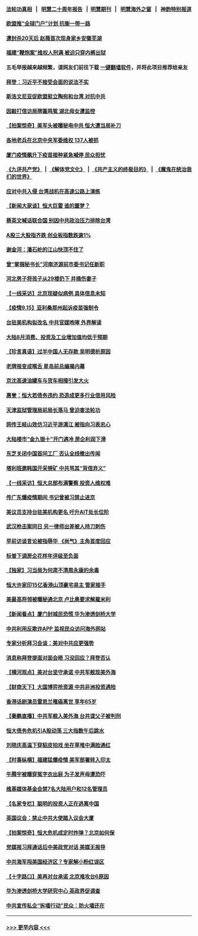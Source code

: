 #### [法轮功真相](https://github.com/gfw-breaker/truth/blob/master/README.md?t=0) &nbsp;&nbsp;|&nbsp;&nbsp; [明慧二十周年报告](https://github.com/gfw-breaker/mh-reports/blob/master/README.md?t=0) &nbsp;&nbsp;|&nbsp;&nbsp;[明慧期刊](https://github.com/gfw-breaker/mh-qikan) &nbsp;&nbsp;|&nbsp;&nbsp; [明慧海外之窗](https://github.com/gfw-breaker/mh-news/blob/master/README.md?t=0) &nbsp;&nbsp;|&nbsp;&nbsp; [神韵特别报道](https://github.com/gfw-breaker/mh-news/blob/master/shenyun.md?t=0)
#### [欧盟推“全球门户”计划 抗衡一带一路](../pages/nsc413/n13236726.md?t=09160352) 
#### [遭封杀20天后 赵薇首次现身家乡安徽芜湖](../pages/nsc413/n13236589.md?t=09160352) 
#### [福建“鞭炮案”维权人刑满 被迫只穿内裤出狱](../pages/nsc413/n13235939.md?t=09160352) 
#### 五毛举报越来越频繁，请网友们前往下载 [一键翻墙软件](https://github.com/gfw-breaker/ssr-accounts)，并将此项目推荐给亲友
#### [拜登：习近平不接受会面的说法不实](../pages/nsc413/n13236728.md?t=09160352) 
#### [斯洛文尼亚促欧盟挺立陶宛和台湾 对抗中共](../pages/nsc413/n13236467.md?t=09160352) 
#### [因敲打信访局牌匾鸣冤 湖北母女遭监控](../pages/nsc413/n13236273.md?t=09160352) 
#### [【拍案惊奇】美军头被曝秘电中共 恒大遭当局补刀](../pages/nsc413/n13234722.md?t=09160352) 
#### [各地老兵在北京中央军委维权 137人被抓](../pages/nsc413/n13236184.md?t=09160352) 
#### [厦门疫情飙升下疫苗接种紧急喊停 民众担忧](../pages/nsc413/n13236075.md?t=09160352) 
#### [《九评共产党》](https://github.com/begood0513/9ping.md/blob/master/README.md) &nbsp;|&nbsp; [《解体党文化》](../../../../jtdwh.md/blob/master/README.md)  &nbsp;|&nbsp; [《共产主义的终极目的》](../../../../gczydzjmd.md/blob/master/README.md) &nbsp;|&nbsp; [《魔鬼在统治我们的世界》](../../../../mgztzwmdsj.md/blob/master/README.md) 
#### [应对中共入侵 台湾战机在高速公路上演练](../pages/nsc413/n13236299.md?t=09160352) 
#### [【新闻大家谈】恒大巨雷 谁的噩梦？](../pages/nsc413/n13236089.md?t=09160352) 
#### [蔡英文喊话联合国 别因中共政治压力排除台湾](../pages/nsc413/n13235866.md?t=09160352) 
#### [A股三大股指齐跌 创业板指数跌逾1%](../pages/nsc413/n13235839.md?t=09160352) 
#### [谢金河：潘石屹的江山快顶不住了](../pages/nsc413/n13235695.md?t=09160352) 
#### [曾“掌掴秘书长”河南济源前市委书记任新职](../pages/nsc413/n13233280.md?t=09160352) 
#### [河北男子将孩子从29楼扔下 并捅伤妻子](../pages/nsc413/n13235837.md?t=09160352) 
#### [【一线采访】北京现疑似病例 具体信息未知](../pages/nsc413/n13235432.md?t=09160352) 
#### [【疫情9.15】亚利桑那州起诉疫苗强制令](../pages/nsc413/n13235566.md?t=09160352) 
#### [台驻美机构拟改名 中共官媒咆哮 外界解读](../pages/nsc413/n13235424.md?t=09160352) 
#### [大陆8月消费、投资及工业增加值均低于预期](../pages/nsc413/n13235438.md?t=09160352) 
#### [【珍言真语】过半中国人无存款 吴明德析原因](../pages/nsc413/n13235707.md?t=09160352) 
#### [老牌报变成喉舌 星岛前总编揭内幕](../pages/nsc413/n13235456.md?t=09160352) 
#### [京沈高速油罐车与货车相撞引发大火](../pages/nsc413/n13235615.md?t=09160352) 
#### [惠誉：恒大若债务违约 恐造成更多行业信用风险](../pages/nsc413/n13235558.md?t=09160352) 
#### [天津监狱管理局前局长落马 曾迫害法轮功](../pages/nsc413/n13235481.md?t=09160352) 
#### [网传王岐山效仿习近平游漓江 被指向习表忠心](../pages/nsc413/n13234682.md?t=09160352) 
#### [大陆楼市“金九银十”开门遇冷 房企利润下滑](../pages/nsc413/n13235329.md?t=09160352) 
#### [东芝关闭中国首间工厂 否认全线撤出传闻](../pages/nsc413/n13234658.md?t=09160352) 
#### [塔利班邀韩国开采锂矿 中共骂其“背信弃义”](../pages/nsc413/n13234619.md?t=09160352) 
#### [【一线采访】恒大总部布满警察 投资人维权难](../pages/nsc413/n13235360.md?t=09160352) 
#### [传广东爆疫情期间 书记曾被习禁止进京](../pages/nsc413/n13235005.md?t=09160352) 
#### [美议员支持台驻美机构更名 吁升AIT处长位阶](../pages/nsc413/n13234904.md?t=09160352) 
#### [武汉枪击案同日 另一律师出差被人持刀刺伤](../pages/nsc413/n13235101.md?t=09160352) 
#### [早前访谈言论被指辱华 《尚气》主角首度回应](../pages/nsc413/n13234560.md?t=09160352) 
#### [标普下调房企花样年评级至负面](../pages/nsc413/n13234715.md?t=09160352) 
#### [【独家】习当局为何肃不清周永康的余毒](../pages/nsc413/n13234584.md?t=09160352) 
#### [恒大许家印15亿香港山顶豪宅易主 管家接手](../pages/nsc413/n13234871.md?t=09160352) 
#### [美最高将领被曝秘通北京 卢比奥要求解雇米利](../pages/nsc413/n13234647.md?t=09160352) 
#### [【新闻看点】厦门封城民恐慌 华为渗透剑桥大学](../pages/nsc413/n13234501.md?t=09160352) 
#### [中共利用反欺诈APP 监视民众访问海外网站](../pages/nsc413/n13234564.md?t=09160352) 
#### [专家分析拜习会谈：美对中共应更强势](../pages/nsc413/n13233514.md?t=09160352) 
#### [消息称拜登提面对面会晤 习没回应？拜登否认](../pages/nsc413/n13234614.md?t=09160352) 
#### [【横河观点】美对台坚守承诺 中共军舰现美外海](../pages/nsc413/n13234540.md?t=09160352) 
#### [【财商天下】大国博弈抢资源 中共非洲投资遇险](../pages/nsc413/n13234042.md?t=09160352) 
#### [香港话剧演员雷思兰罹癌离世 享年65岁](../pages/nsc413/n13234413.md?t=09160352) 
#### [【秦鹏直播】中共军舰入美外海 台共谍父子被判刑](../pages/nsc413/n13234517.md?t=09160352) 
#### [恒大债务危机引A股动荡 三大指数午后跳水](../pages/nsc413/n13234254.md?t=09160352) 
#### [刘晓庆高温下穿貂皮拍戏 坐在草堆中满脸通红](../pages/nsc413/n13234149.md?t=09160352) 
#### [【时事纵横】福建猛爆疫情 美军部署转入印太](../pages/nsc413/n13234487.md?t=09160352) 
#### [牛腾宇被曝穿冤字衣出庭 为子发声母遭恐吓](../pages/nsc413/n13234273.md?t=09160352) 
#### [维基媒体基金会禁7名大陆用户和12名管理员](../pages/nsc413/n13234181.md?t=09160352) 
#### [【名家专栏】聪明的投资人正在逃离中国](../pages/nsc413/n13232898.md?t=09160352) 
#### [英国议会：禁止中共大使踏入议会大厦](../pages/nsc413/n13234175.md?t=09160352) 
#### [【拍案惊奇】恒大危机成定时炸弹？北京如何保](../pages/nsc413/n13233385.md?t=09160352) 
#### [党媒报习拜通话后中美政党对话 美媒无报导](../pages/nsc413/n13234138.md?t=09160352) 
#### [中共海军闯美国经济区？专家解小粉红误区](../pages/nsc413/n13234062.md?t=09160352) 
#### [【十字路口】美再对台承诺 北京难攻台6原因](../pages/nsc413/n13233361.md?t=09160352) 
#### [华为渗透剑桥大学研究中心 英政界促调查](../pages/nsc413/n13233815.md?t=09160352) 
#### [中共宣传私企“拆墙行动”民众：防火墙还在](../pages/nsc413/n13233718.md?t=09160352) 

----
#### [ >>> 更早内容 <<< ](../indexes/nsc413-earlier.md)
